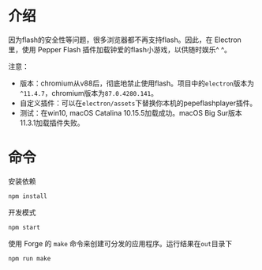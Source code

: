 # 介绍
因为flash的安全性等问题，很多浏览器都不再支持flash。因此，在 Electron 里，使用 Pepper Flash 插件加载钟爱的flash小游戏，以供随时娱乐^ ^。

注意：
 - 版本：chromium从v88后，彻底地禁止使用flash。项目中的`electron`版本为`^11.4.7`，chromium版本为`87.0.4280.141`。
 - 自定义插件：可以在`electron/assets`下替换你本机的pepeflashplayer插件。
 - 测试：在win10, macOS Catalina 10.15.5加载成功。macOS Big Sur版本11.3.1加载插件失败。

# 命令
安装依赖
``` bash
npm install
```

开发模式
``` bash
npm start
```

使用 Forge 的 `make` 命令来创建可分发的应用程序。运行结果在`out`目录下
``` bash
npm run make
```
